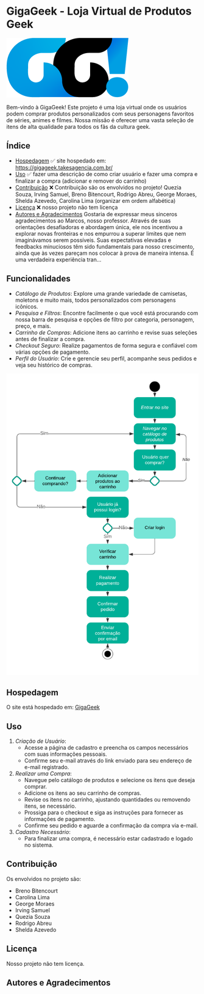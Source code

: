 # GigaGeek - Loja Virtual de Produtos Geek

![GigaGeek Logo](./cdn/shop/files/logo.png "Logo")

Bem-vindo à GigaGeek! Este projeto é uma loja virtual onde os usuários podem comprar produtos personalizados com seus personagens favoritos de séries, animes e filmes. Nossa missão é oferecer uma vasta seleção de itens de alta qualidade para todos os fãs da cultura geek.

## Índice

- [Hospedagem](#hospedagem) ✅ site hospedado em: https://gigageek.takesagencia.com.br/
- [Uso](#uso) ✅ fazer uma descrição de como criar usuário e fazer uma compra e finalizar a compra (adicionar e remover do carrinho)
- [Contribuição](#contribuição) ❌ Contribuição são os envolvidos no projeto! Quezia Souza, Irving Samuel, Breno Bitencourt, Rodrigo Abreu, George Moraes, Shelda Azevedo, Carolina Lima (organizar em ordem alfabética)
- [Licença](#licença) ❌ nosso projeto não tem licença
- [Autores e Agradecimentos](#autores-e-agradecimentos) Gostaria de expressar meus sinceros agradecimentos ao Marcos, nosso professor. Através de suas orientações desafiadoras e abordagem única, ele nos incentivou a explorar novas fronteiras e nos empurrou a superar limites que nem imaginávamos serem possíveis. Suas expectativas elevadas e feedbacks minuciosos têm sido fundamentais para nosso crescimento, ainda que às vezes pareçam nos colocar à prova de maneira intensa. É uma verdadeira experiência tran...

## Funcionalidades

- *Catálogo de Produtos*: Explore uma grande variedade de camisetas, moletons e muito mais, todos personalizados com personagens icônicos.
- *Pesquisa e Filtros*: Encontre facilmente o que você está procurando com nossa barra de pesquisa e opções de filtro por categoria, personagem, preço, e mais.
- *Carrinho de Compras*: Adicione itens ao carrinho e revise suas seleções antes de finalizar a compra.
- *Checkout Seguro*: Realize pagamentos de forma segura e confiável com várias opções de pagamento.
- *Perfil do Usuário*: Crie e gerencie seu perfil, acompanhe seus pedidos e veja seu histórico de compras.

![Esquema](./assets/img/Diagrama%20de%20atividade.png)
  
## Hospedagem

O site está hospedado em: [GigaGeek](https://gigageek.takesagencia.com.br/ "Diagrama")

## Uso

1. *Criação de Usuário*:
   - Acesse a página de cadastro e preencha os campos necessários com suas informações pessoais.
   - Confirme seu e-mail através do link enviado para seu endereço de e-mail registrado.
2. *Realizar uma Compra*:
   - Navegue pelo catálogo de produtos e selecione os itens que deseja comprar.
   - Adicione os itens ao seu carrinho de compras.
   - Revise os itens no carrinho, ajustando quantidades ou removendo itens, se necessário.
   - Prossiga para o checkout e siga as instruções para fornecer as informações de pagamento.
   - Confirme seu pedido e aguarde a confirmação da compra via e-mail.
3. *Cadastro Necessário*:
   - Para finalizar uma compra, é necessário estar cadastrado e logado no sistema.

## Contribuição

Os envolvidos no projeto são:
- Breno Bitencourt
- Carolina Lima
- George Moraes
- Irving Samuel
- Quezia Souza
- Rodrigo Abreu
- Shelda Azevedo

## Licença

Nosso projeto não tem licença.

## Autores e Agradecimentos
